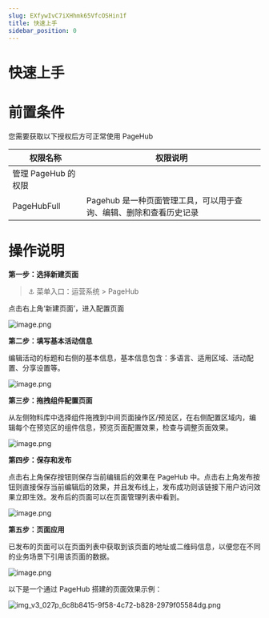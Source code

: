 ```yaml
---
slug: EXfywIvC7iXHhmk65VfcOSHin1f
title: 快速上手
sidebar_position: 0
---
```



# 快速上手


# 前置条件


您需要获取以下授权后方可正常使用 PageHub


| **权限名称**                 | **权限说明**                             |
| ------------------------ | ------------------------------------ |
| 管理 PageHub 的权限
PageHubFull | Pagehub 是一种页面管理工具，可以用于查询、编辑、删除和查看历史记录 |


# 操作说明


**第一步：选择新建页面**


> ⚓ 菜单入口：运营系统 > PageHub


点击右上角‘新建页面’，进入配置页面


![image.png](/assets/4a233d2c2efab9eb868b0c58a42d791c.png)


**第二步：填写基本活动信息**


编辑活动的标题和右侧的基本信息，基本信息包含：多语言、适用区域、活动配置、分享设置等。


![image.png](/assets/0497e568ac7f2b20cd2ea75dc89244ba.png)


**第三步：拖拽组件配置页面**


从左侧物料库中选择组件拖拽到中间页面操作区/预览区，在右侧配置区域内，编辑每个在预览区的组件信息，预览页面配置效果，检查与调整页面效果。


![image.png](/assets/5d209441ae3d75ea6048462f87cb5787.png)


**第四步：保存和发布**


点击右上角保存按钮则保存当前编辑后的效果在 PageHub 中。点击右上角发布按钮则直接保存当前编辑后的效果，并且发布线上，发布成功则该链接下用户访问效果立即生效。发布后的页面可以在页面管理列表中看到。


![image.png](/assets/4e91acbc8b5d59c8e5f0d8aae42f81d6.png)


**第五步：页面应用**


已发布的页面可以在页面列表中获取到该页面的地址或二维码信息，以便您在不同的业务场景下引用该页面的数据。


![image.png](/assets/5be99571b8f16463accbaeeecbf9d75f.png)


以下是一个通过 PageHub 搭建的页面效果示例：


![img_v3_027p_6c8b8415-9f58-4c72-b828-2979f05584dg.png](/assets/a0dcf160d57739cd4c67d007f497602e.png)

